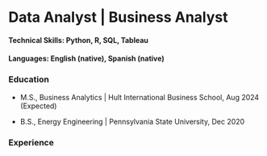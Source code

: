 # Data Analyst | Business Analyst
#### Technical Skills: Python, R, SQL, Tableau
#### Languages: English (native), Spanish (native)
### Education
- M.S., Business Analytics | Hult International Business School, Aug 2024 (Expected)
         	                                             	        
- B.S., Energy Engineering | Pennsylvania State University, Dec 2020




### Experience
